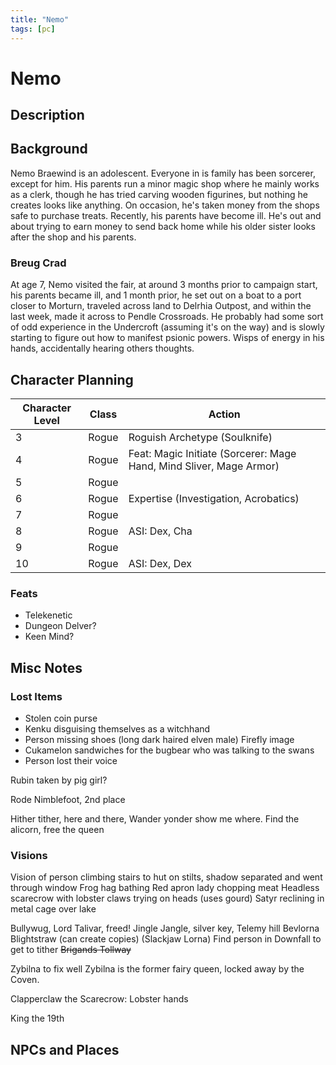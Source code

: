 ```yaml
---
title: "Nemo"
tags: [pc]
---
```

# Nemo
## Description

## Background
Nemo Braewind is an adolescent. Everyone in is family has been sorcerer, except for him. His parents run a minor magic shop where he mainly works as a clerk, though he has tried carving wooden figurines, but nothing he creates looks like anything. On occasion, he's taken money from the shops safe to purchase treats. Recently, his parents have become ill. He's out and about trying to earn money to send back home while his older sister looks after the shop and his parents.

### Breug Crad
At age 7, Nemo visited the fair, at around 3 months prior to campaign start, his parents became ill, and 1 month prior, he set out on a boat to a port closer to Morturn, traveled across land to Delrhia Outpost, and within the last week, made it across to Pendle Crossroads. He probably had some sort of odd experience in the Undercroft (assuming it's on the way) and is slowly starting to figure out how to manifest psionic powers. Wisps of energy in his hands, accidentally hearing others thoughts.

## Character Planning
| Character Level | Class | Action |
| --------------- | ----- | ------ |
| 3               | Rogue |    Roguish Archetype (Soulknife)    |
| 4               | Rogue |Feat: Magic Initiate (Sorcerer: Mage Hand, Mind Sliver, Mage Armor)        |
| 5               | Rogue |        |
| 6               | Rogue | Expertise (Investigation, Acrobatics)       |
| 7               | Rogue |        |
| 8               | Rogue |  ASI: Dex, Cha      |
| 9               | Rogue |        |
| 10                |Rogue       |     ASI: Dex, Dex   |

### Feats
- Telekenetic
- Dungeon Delver?
- Keen Mind?

## Misc Notes
### Lost Items
- Stolen coin purse
- Kenku disguising themselves as a witchhand
- Person missing shoes (long dark haired elven male) Firefly image
- Cukamelon sandwiches for the bugbear who was talking to the swans
- Person lost their voice

Rubin taken by pig girl?

Rode Nimblefoot, 2nd place

Hither tither, here and there,
Wander yonder show me where.
Find the alicorn, free the queen

### Visions
Vision of person climbing stairs to hut on stilts, shadow separated and went through window
Frog hag bathing
Red apron lady chopping meat
Headless scarecrow with lobster claws trying on heads (uses gourd)
Satyr reclining in metal cage over lake

Bullywug, Lord Talivar, freed!
Jingle Jangle, silver key, Telemy hill
Bevlorna Blightstraw (can create copies) (Slackjaw Lorna)
Find person in Downfall to get to tither
~~Brigands Tollway~~

Zybilna to fix well
Zybilna is the former fairy queen, locked away by the Coven.

Clapperclaw the Scarecrow: Lobster hands

King the 19th

## NPCs and Places

